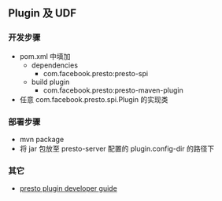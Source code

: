 ## Plugin 及 UDF
### 开发步骤
- pom.xml 中填加
    - dependencies 
        - com.facebook.presto:presto-spi
    - build plugin
        - com.facebook.presto:presto-maven-plugin
- 任意 com.facebook.presto.spi.Plugin 的实现类

### 部署步骤
- mvn package
- 将 jar 包放至 presto-server 配置的 plugin.config-dir 的路径下
### 其它
- [presto plugin developer guide](https://prestodb.io/docs/current/develop.html)
